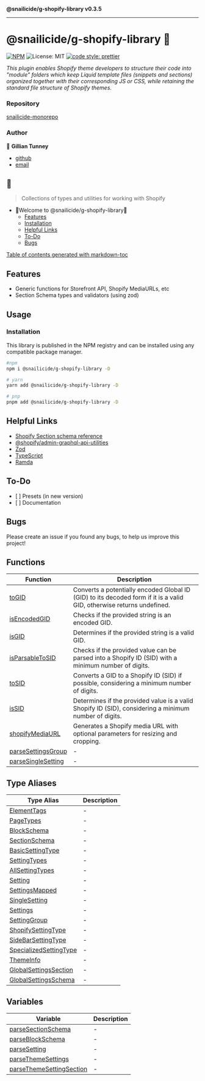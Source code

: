 **@snailicide/g-shopify-library v0.3.5**

---

# @snailicide/g-shopify-library 🐌

[![NPM](https://img.shields.io/npm/v/@snailicide/g-shopify-library)](http://www.npmjs.com/package/@snailicide/g-shopify-library)
![License: MIT](https://img.shields.io/npm/l/@snailicide/g-shopify-library)
[![code style: prettier](https://img.shields.io/badge/code_style-prettier-ff69b4.svg?style=flat-square)](https://github.com/prettier/prettier)

_This plugin enables Shopify theme developers to structure their code into
"module" folders which keep Liquid template files (snippets and sections)
organized together with their corresponding JS or CSS, while retaining the
standard file structure of Shopify themes._

### Repository

[snailicide-monorepo](https://github.com/gbtunney/snailicide-monorepo.git)

### Author

👤 **Gillian Tunney**

- [github](https://github.com/gbtunney)
- [email](mailto:gbtunney@mac.com)

## 🐌

> Collections of types and utilities for working with Shopify

- 🐌Welcome to @snailicide/g-shopify-library🐌
  - [Features](#features)
  - [Installation](#installation)
  - [Helpful Links](#helpful-links)
  - [To-Do](#to-do)
  - [Bugs](#bugs)

[Table of contents generated with markdown-toc](http://ecotrust-canada.github.io/markdown-toc)

## Features

- Generic functions for Storefront API, Shopify MediaURLs, etc
- Section Schema types and validators (using zod)

## Usage

### Installation

This library is published in the NPM registry and can be installed using any
compatible package manager.

```bash
#npm
npm i @snailicide/g-shopify-library -D

# yarn
yarn add @snailicide/g-shopify-library -D

# pnp
pnpm add @snailicide/g-shopify-library -D
```

## Helpful Links

- [Shopify Section schema reference](https://shopify.dev/themes/architecture/sections/section-schema)
- [@shopify/admin-graphql-api-utilities](https://www.npmjs.com/package/@shopify/admin-graphql-api-utilities)
- [Zod](https://zod.dev/)
- [TypeScript](https://www.typescriptlang.org)
- [Ramda](https://ramdajs.com/docs)

## To-Do

- \[ ] Presets (in new version)
- \[ ] Documentation

## Bugs

Please create an issue if you found any bugs, to help us improve this project!

## Functions

| Function                                              | Description                                                                                                           |
| ----------------------------------------------------- | --------------------------------------------------------------------------------------------------------------------- |
| [toGID](functions/toGID.md)                           | Converts a potentially encoded Global ID (GID) to its decoded form if it is a valid GID, otherwise returns undefined. |
| [isEncodedGID](functions/isEncodedGID.md)             | Checks if the provided string is an encoded GID.                                                                      |
| [isGID](functions/isGID.md)                           | Determines if the provided string is a valid GID.                                                                     |
| [isParsableToSID](functions/isParsableToSID.md)       | Checks if the provided value can be parsed into a Shopify ID (SID) with a minimum number of digits.                   |
| [toSID](functions/toSID.md)                           | Converts a GID to a Shopify ID (SID) if possible, considering a minimum number of digits.                             |
| [isSID](functions/isSID.md)                           | Determines if the provided value is a valid Shopify ID (SID), considering a minimum number of digits.                 |
| [shopifyMediaURL](functions/shopifyMediaURL.md)       | Generates a Shopify media URL with optional parameters for resizing and cropping.                                     |
| [parseSettingsGroup](functions/parseSettingsGroup.md) | -                                                                                                                     |
| [parseSingleSetting](functions/parseSingleSetting.md) | -                                                                                                                     |

## Type Aliases

| Type Alias                                                       | Description |
| ---------------------------------------------------------------- | ----------- |
| [ElementTags](type-aliases/ElementTags.md)                       | -           |
| [PageTypes](type-aliases/PageTypes.md)                           | -           |
| [BlockSchema](type-aliases/BlockSchema.md)                       | -           |
| [SectionSchema](type-aliases/SectionSchema.md)                   | -           |
| [BasicSettingType](type-aliases/BasicSettingType.md)             | -           |
| [SettingTypes](type-aliases/SettingTypes.md)                     | -           |
| [AllSettingTypes](type-aliases/AllSettingTypes.md)               | -           |
| [Setting](type-aliases/Setting.md)                               | -           |
| [SettingsMapped](type-aliases/SettingsMapped.md)                 | -           |
| [SingleSetting](type-aliases/SingleSetting.md)                   | -           |
| [Settings](type-aliases/Settings.md)                             | -           |
| [SettingGroup](type-aliases/SettingGroup.md)                     | -           |
| [ShopifySettingType](type-aliases/ShopifySettingType.md)         | -           |
| [SideBarSettingType](type-aliases/SideBarSettingType.md)         | -           |
| [SpecializedSettingType](type-aliases/SpecializedSettingType.md) | -           |
| [ThemeInfo](type-aliases/ThemeInfo.md)                           | -           |
| [GlobalSettingsSection](type-aliases/GlobalSettingsSection.md)   | -           |
| [GlobalSettingsSchema](type-aliases/GlobalSettingsSchema.md)     | -           |

## Variables

| Variable                                                          | Description |
| ----------------------------------------------------------------- | ----------- |
| [parseSectionSchema](variables/parseSectionSchema.md)             | -           |
| [parseBlockSchema](variables/parseBlockSchema.md)                 | -           |
| [parseSetting](variables/parseSetting.md)                         | -           |
| [parseThemeSettings](variables/parseThemeSettings.md)             | -           |
| [parseThemeSettingSection](variables/parseThemeSettingSection.md) | -           |
